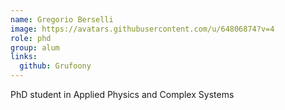 ```yaml
---
name: Gregorio Berselli
image: https://avatars.githubusercontent.com/u/64806874?v=4
role: phd
group: alum
links:
  github: Grufoony
---
```


PhD student in Applied Physics and Complex Systems
